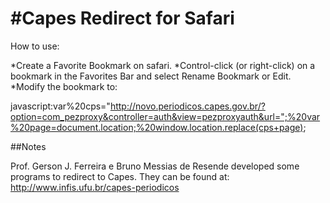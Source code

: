 #Capes Redirect for Safari
===

How to use:

*Create a Favorite Bookmark on safari.
*Control-click (or right-click) on a bookmark in the Favorites Bar and select Rename Bookmark or Edit.
*Modify the bookmark to: 

javascript:var%20cps="http://novo.periodicos.capes.gov.br/?option=com_pezproxy&controller=auth&view=pezproxyauth&url=";%20var%20page=document.location;%20window.location.replace(cps+page);


##Notes

Prof. Gerson J. Ferreira e Bruno Messias de Resende developed some programs to redirect to Capes. They can be found at: http://www.infis.ufu.br/capes-periodicos
